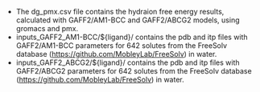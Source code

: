 - The dg_pmx.csv file contains the hydraion free energy results, calculated with GAFF2/AM1-BCC and GAFF2/ABCG2 models, using gromacs and pmx.
- inputs_GAFF2_AM1-BCC/${ligand}/ contains the pdb and itp files with GAFF2/AM1-BCC parameters for 642 solutes from the FreeSolv database (https://github.com/MobleyLab/FreeSolv) in water.
- inputs_GAFF2_ABCG2/${ligand}/ contains the pdb and itp files with GAFF2/ABCG2 parameters for 642 solutes from the FreeSolv database (https://github.com/MobleyLab/FreeSolv) in water.

